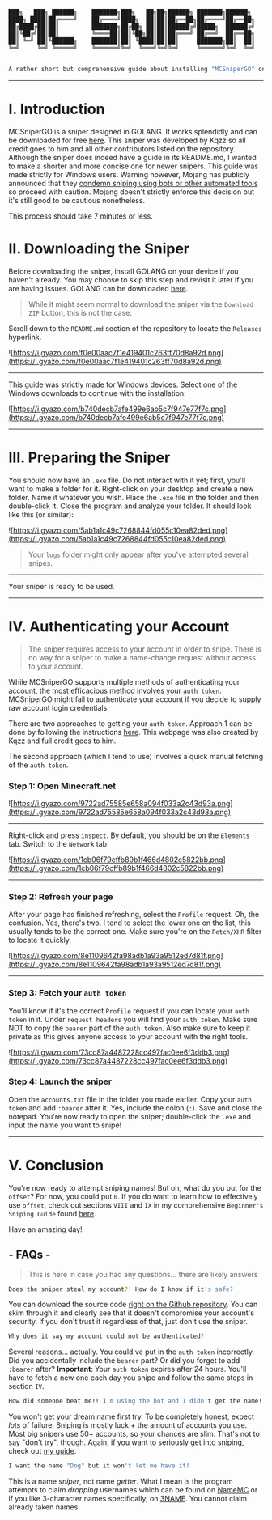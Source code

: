 ```
███╗   ███╗ ██████╗    ███████╗███╗   ██╗██╗██████╗ ███████╗██████╗ 
████╗ ████║██╔════╝    ██╔════╝████╗  ██║██║██╔══██╗██╔════╝██╔══██╗
██╔████╔██║██║         ███████╗██╔██╗ ██║██║██████╔╝█████╗  ██████╔╝
██║╚██╔╝██║██║         ╚════██║██║╚██╗██║██║██╔═══╝ ██╔══╝  ██╔══██╗
██║ ╚═╝ ██║╚██████╗    ███████║██║ ╚████║██║██║     ███████╗██║  ██║
╚═╝     ╚═╝ ╚═════╝    ╚══════╝╚═╝  ╚═══╝╚═╝╚═╝     ╚══════╝╚═╝  ╚═╝
                                                                    
```

```sh
A rather short but comprehensive guide about installing "MCSniperGO" on Windows.
```

-------------------------------------------

# **I. Introduction**

MCSniperGO is a sniper designed in GOLANG. It works splendidly and can be downloaded for free [here](https://github.com/Kqzz/MCsniperGO). This sniper was developed by Kqzz so all credit goes to him and all other contributors listed on the repository. Although the sniper does indeed have a guide in its README.md, I wanted to make a shorter and more concise one for newer snipers. This guide was made strictly for Windows users. Warning however, Mojang has publicly announced that they [condemn sniping using bots or other automated tools](https://twitter.com/Mojang_Ined/status/1448652087043133440) so proceed with caution. Mojang doesn't strictly enforce this decision but it's still good to be cautious nonetheless.

This process should take 7 minutes or less.


# **II. Downloading the Sniper**

Before downloading the sniper, install GOLANG on your device if you haven't already. You may choose to skip this step and revisit it later if you are having issues. GOLANG can be downloaded [here](https://go.dev/dl/).

> While it might seem normal to download the sniper via the `Download ZIP` button, this is not the case.

Scroll down to the `README.md` section of the repository to locate the `Releases` hyperlink.

![https://i.gyazo.com/f0e00aac7f1e419401c263ff70d8a92d.png](https://i.gyazo.com/f0e00aac7f1e419401c263ff70d8a92d.png)

-------------------------------------------
This guide was strictly made for Windows devices. Select one of the Windows downloads to continue with the installation:

![https://i.gyazo.com/b740decb7afe499e6ab5c7f947e77f7c.png](https://i.gyazo.com/b740decb7afe499e6ab5c7f947e77f7c.png)

-------------------------------------------
# **III. Preparing the Sniper**

You should now have an `.exe` file. Do not interact with it yet; first, you'll want to make a folder for it. Right-click on your desktop and create a new folder. Name it whatever you wish. Place the `.exe` file in the folder and then double-click it. Close the program and analyze your folder. It should look like this (or similar):

![https://i.gyazo.com/5ab1a1c49c7268844fd055c10ea82ded.png](https://i.gyazo.com/5ab1a1c49c7268844fd055c10ea82ded.png)

> Your `logs` folder might only appear after you've attempted several snipes.

-------------------------------------------

Your sniper is ready to be used.

-------------------------------------------
# **IV. Authenticating your Account**

> The sniper requires access to your account in order to snipe. There is no way for a sniper to make a name-change request without access to your account.

While MCSniperGO supports multiple methods of authenticating your account, the most efficacious method involves your `auth token`. MCSniperGO might fail to authenticate your account if you decide to supply raw account login credentials. 

There are two approaches to getting your `auth token`. Approach 1 can be done by following the instructions [here](https://kqzz.github.io/mc-bearer-token/). This webpage was also created by Kqzz and full credit goes to him.

The second approach (which I tend to use) involves a quick manual fetching of the `auth token`. 

### **Step 1: Open Minecraft.net**

![https://i.gyazo.com/9722ad75585e658a094f033a2c43d93a.png](https://i.gyazo.com/9722ad75585e658a094f033a2c43d93a.png)

-------------------------------------------

Right-click and press `inspect`. By default, you should be on the `Elements` tab. Switch to the `Network` tab.

![https://i.gyazo.com/1cb06f79cffb89b1f466d4802c5822bb.png](https://i.gyazo.com/1cb06f79cffb89b1f466d4802c5822bb.png)

-------------------------------------------

### **Step 2: Refresh your page**

After your page has finished refreshing, select the `Profile` request. Oh, the confusion. Yes, there's two. I tend to select the lower one on the list, this usually tends to be the correct one. Make sure you're on the `Fetch/XHR` filter to locate it quickly.

![https://i.gyazo.com/8e1109642fa98adb1a93a9512ed7d81f.png](https://i.gyazo.com/8e1109642fa98adb1a93a9512ed7d81f.png)

-------------------------------------------

### **Step 3: Fetch your `auth token`**

You'll know if it's the correct `Profile` request if you can locate your `auth token` in it. Under `request headers` you will find your `auth token`. Make sure NOT to copy the `bearer` part of the `auth token`. Also make sure to keep it private as this gives anyone access to your account with the right tools.

![https://i.gyazo.com/73cc87a4487228cc497fac0ee6f3ddb3.png](https://i.gyazo.com/73cc87a4487228cc497fac0ee6f3ddb3.png)

### **Step 4: Launch the sniper**

Open the `accounts.txt` file in the folder you made earlier. Copy your `auth token` and add `:bearer` after it. Yes, include the colon (`:`). Save and close the notepad. You're now ready to open the sniper; double-click the `.exe` and input the name you want to snipe!

-------------------------------------------

# **V. Conclusion**

You're now ready to attempt sniping names! But oh, what do you put for the `offset`? For now, you could put `0`. If you do want to learn how to effectively use `offset`, check out sections `VIII` and `IX` in my comprehensive `Beginner's Sniping Guide` found [here](https://github.com/NameMC/BASIC-SNIPING-GUIDE).

Have an amazing day!

## - FAQs -

> This is here in case you had any questions... there are likely answers

```sh
Does the sniper steal my account?! How do I know if it's safe?
```
You can download the source code [right on the Github repository](https://github.com/Kqzz/MCsniperGO). You can skim through it and clearly see that it doesn't compromise your account's security. If you don't trust it regardless of that, just don't use the sniper.

```sh
Why does it say my account could not be authenticated?
```
Several reasons... actually.
You could've put in the `auth token` incorrectly. Did you accidentally include the `bearer` part? Or did you forget to add `:bearer` after? **Important**: Your `auth token` expires after 24 hours. You'll have to fetch a new one each day you snipe and follow the same steps in section `IV`.

```sh
How did someone beat me!! I'm using the bot and I didn't get the name!!
```
You won't get your dream name first try. To be completely honest, expect *lots* of failure. Sniping is mostly luck + the amount of accounts you use. Most big snipers use 50+ accounts, so your chances are slim. That's not to say "don't try", though. Again, if you want to seriously get into sniping, check out [my guide](https://github.com/NameMC/BASIC-SNIPING-GUIDE).

```sh
I want the name "Dog" but it won't let me have it! 
```
This is a name *sniper*, not name *getter*. What I mean is the program attempts to claim *dropping* usernames which can be found on [NameMC](https://namemc.com/minecraft-names) or if you like 3-character names specifically, on [3NAME](https://3name.xyz/list). You cannot claim already taken names.
